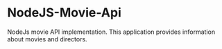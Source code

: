 # NodeJS-Movie-Api

NodeJs movie API implementation. This application provides information about movies and directors.
